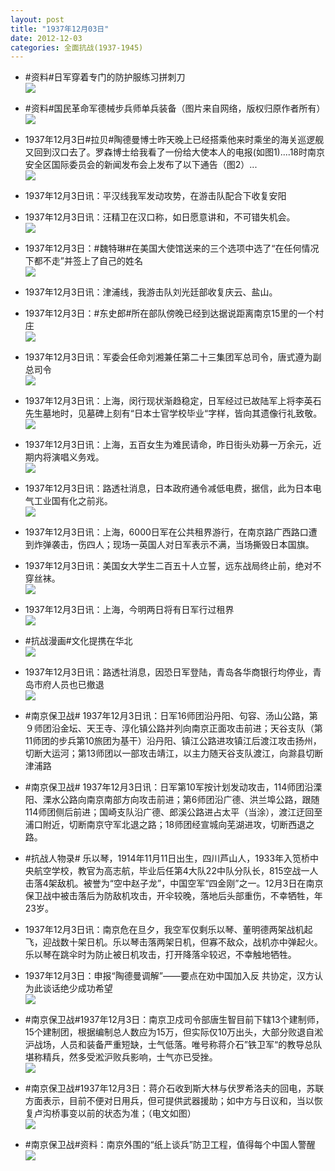 ```yaml
---
layout: post
title: "1937年12月03日"
date: 2012-12-03
categories: 全面抗战(1937-1945)
---
```


<meta name="referrer" content="no-referrer" />

- #资料#日军穿着专门的防护服练习拼刺刀 <br/><img src="https://ww2.sinaimg.cn/large/aca367d8jw1dzgz65px5gj.jpg" />

- #资料#国民革命军德械步兵师单兵装备（图片来自网络，版权归原作者所有） <br/><img src="https://ww2.sinaimg.cn/large/aca367d8jw1dzgyyo9n2rj.jpg" />

- 1937年12月3日#拉贝#陶德曼博士昨天晚上已经搭乘他来时乘坐的海关巡逻舰又回到汉口去了。罗森博士给我看了一份给大使本人的电报(如图1)....18时南京安全区国际委员会的新闻发布会上发布了以下通告（图2）... <br/><img src="https://ww3.sinaimg.cn/large/aca367d8jw1dzgyx7nv7fj.jpg" />

- 1937年12月3日讯：平汉线我军发动攻势，在游击队配合下收复安阳 

- 1937年12月3日讯：汪精卫在汉口称，如日愿意讲和，不可错失机会。 <br/><img src="https://ww4.sinaimg.cn/large/aca367d8jw1dzgvw2jk99j.jpg" />

- 1937年12月3日：#魏特琳#在美国大使馆送来的三个选项中选了“在任何情况下都不走”并签上了自己的姓名 <br/><img src="https://ww3.sinaimg.cn/large/aca367d8jw1dzgug3eeywj.jpg" />

- 1937年12月3日讯：津浦线，我游击队刘光廷部收复庆云、盐山。 

- 1937年12月3日：#东史郎#所在部队傍晚已经到达据说距离南京15里的一个村庄 <br/><img src="https://ww4.sinaimg.cn/large/aca367d8jw1dzgtljiwtbj.jpg" />

- 1937年12月3日讯：军委会任命刘湘兼任第二十三集团军总司令，唐式遵为副总司令 <br/><img src="https://ww3.sinaimg.cn/large/aca367d8jw1dzgsfann9ej.jpg" />

- 1937年12月3日讯：上海，闵行现状渐趋稳定，日军经过已故陆军上将李英石先生墓地时，见墓碑上刻有“日本士官学校毕业“字样，皆向其遗像行礼致敬。 <br/><img src="https://ww1.sinaimg.cn/large/aca367d8jw1dzgr9j0assj.jpg" />

- 1937年12月3日讯：上海，五百女生为难民请命，昨日街头劝募一万余元，近期内将演唱义务戏。 <br/><img src="https://ww2.sinaimg.cn/large/aca367d8jw1dzgpj6e09nj.jpg" />

- 1937年12月3日讯：路透社消息，日本政府通令减低电费，据信，此为日本电气工业国有化之前兆。 <br/><img src="https://ww4.sinaimg.cn/large/aca367d8jw1dzgnsthtm8j.jpg" />

- 1937年12月3日讯：上海，6000日军在公共租界游行，在南京路广西路口遭到炸弹袭击，伤四人；现场一英国人对日军表示不满，当场撕毁日本国旗。 

- 1937年12月3日讯：美国女大学生二百五十人立誓，远东战局终止前，绝对不穿丝袜。 <br/><img src="https://ww1.sinaimg.cn/large/aca367d8jw1dzgill9onoj.jpg" />

- 1937年12月3日讯：上海，今明两日将有日军行过租界 <br/><img src="https://ww2.sinaimg.cn/large/aca367d8jw1dzggv4h1x6j.jpg" />

- #抗战漫画#文化提携在华北 <br/><img src="https://ww3.sinaimg.cn/large/aca367d8jw1dzgffaexksj.jpg" />

- 1937年12月3日讯：路透社消息，因恐日军登陆，青岛各华商银行均停业，青岛市府人员也已撤退 <br/><img src="https://ww1.sinaimg.cn/large/aca367d8jw1dzgde6c6zfj.jpg" />

- #南京保卫战# 1937年12月3日讯：日军16师团沿丹阳、句容、汤山公路，第９师团沿金坛、天王寺、淳化镇公路并列向南京正面攻击前进；天谷支队（第11师团的步兵第10旅团为基干）沿丹阳、镇江公路进攻镇江后渡江攻击扬州，切断大运河；第13师团以一部攻击靖江，以主力随天谷支队渡江，向滁县切断津浦路 

- #南京保卫战# 1937年12月3日讯：日军第10军按计划发动攻击，114师团沿溧阳、溧水公路向南京南部方向攻击前进；第6师团沿广德、洪兰埠公路，跟随114师团侧后前进；国崎支队沿广德、郎溪公路进占太平（当涂），渡江迂回至浦口附近，切断南京守军北退之路；18师团经宣城向芜湖进攻，切断西退之路。  

- #抗战人物录# 乐以琴，1914年11月11日出生，四川芦山人，1933年入笕桥中央航空学校，教官为高志航，毕业后任第4大队22中队分队长，815空战一人击落4架敌机。被誉为“空中赵子龙”，中国空军“四金刚”之一。12月3日在南京保卫战中被击落后为防敌机攻击，开伞较晚，落地后头部重伤，不幸牺牲，年23岁。 

- 1937年12月3日讯：南京危在旦夕，我空军仅剩乐以琴、董明德两架战机起飞，迎战数十架日机。乐以琴击落两架日机，但寡不敌众，战机亦中弹起火。乐以琴在跳伞时为防止被日机攻击，打开降落伞较迟，不幸触地牺牲。 

- 1937年12月3日：申报“陶德曼调解”——要点在劝中国加入反 共协定，汉方认为此谈话绝少成功希望 <br/><img src="https://ww1.sinaimg.cn/large/aca367d8jw1dzg86xu0zkj.jpg" />

- #南京保卫战#1937年12月3日：南京卫戍司令部唐生智目前下辖13个建制师，15个建制团，根据编制总人数应为15万，但实际仅10万出头，大部分败退自淞沪战场，人员和装备严重短缺，士气低落。唯号称蒋介石”铁卫军“的教导总队堪称精兵，然多受淞沪败兵影响，士气亦已受挫。 <br/><img src="https://ww2.sinaimg.cn/large/aca367d8jw1dzg6gb1mqaj.jpg" />

- #南京保卫战#1937年12月3日：蒋介石收到斯大林与伏罗希洛夫的回电，苏联方面表示，目前不便对日用兵，但可提供武器援助；如中方与日议和，当以恢复卢沟桥事变以前的状态为准；（电文如图） <br/><img src="https://ww1.sinaimg.cn/large/aca367d8jw1dzg65wvtz7j.jpg" />

- #南京保卫战#资料：南京外围的“纸上谈兵”防卫工程，值得每个中国人警醒 <br/><img src="https://ww3.sinaimg.cn/large/aca367d8jw1dzg508w8mhj.jpg" />

